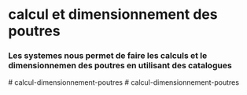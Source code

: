 # calcul et dimensionnement des poutres
### Les systemes nous permet de faire les calculs et le dimensionnemen des poutres en utilisant des catalogues
#   c a l c u l - d i m e n s i o n n e m e n t - p o u t r e s  
 #   c a l c u l - d i m e n s i o n n e m e n t - p o u t r e s  
 